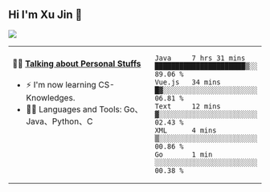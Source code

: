 
## Hi I'm Xu Jin 👋
![](https://komarev.com/ghpvc/?username=jiayouxujin&color=brightgreen&label=PROFILE+VIEWS)



<table align="center">
<tr>
<td valign="top" width="60%">

#### 🏋️‍♀️ <a href="https://github.com/jiayouxujin" target="_blank">Talking about Personal Stuffs</a>
<!-- recent_releases starts -->

- ⚡  I'm now learning CS-Knowledges.  
- 🏊‍♂️ Languages and Tools: Go、Java、Python、C
<!-- recent_releases ends -->
</td>
<td>
 
<!--START_SECTION:waka-->
```text
Java     7 hrs 31 mins   ██████████████████████▒░░   89.06 % 
Vue.js   34 mins         █▓░░░░░░░░░░░░░░░░░░░░░░░   06.81 % 
Text     12 mins         ▓░░░░░░░░░░░░░░░░░░░░░░░░   02.43 % 
XML      4 mins          ▒░░░░░░░░░░░░░░░░░░░░░░░░   00.86 % 
Go       1 min           ░░░░░░░░░░░░░░░░░░░░░░░░░   00.38 % 
```
<!--END_SECTION:waka-->
 
</td>
</tr>
</table>





